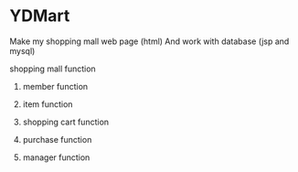 # YDMart

Make my shopping mall web page (html)
And work with database (jsp and mysql)

shopping mall function

1. member function

2. item function

3. shopping cart function

4. purchase function

5. manager function
